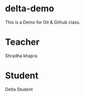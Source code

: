 # delta-demo
This is a Demo for Git &amp; Github class.

 # Teacher
Shradha khapra

# Student
Delta Student